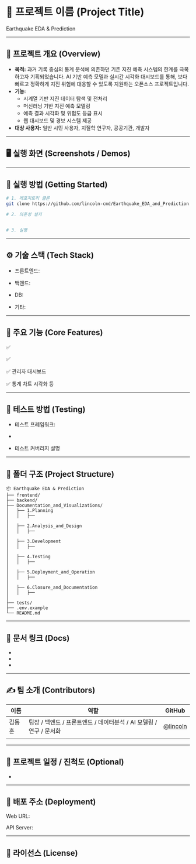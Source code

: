 # 📌 프로젝트 이름 (Project Title)

Earthquake EDA & Prediction

---

## 📁 프로젝트 개요 (Overview)
- **목적:** 과거 기록 중심의 통계 분석에 의존하던 기존 지진 예측 시스템의 한계를 극복하고자 기획되었습니다. AI 기반 예측 모델과 실시간 시각화 대시보드를 통해, 보다 빠르고 정확하게 지진 위험에 대응할 수 있도록 지원하는 오픈소스 프로젝트입니다.
- **기능:**
  - 시계열 기반 지진 데이터 탐색 및 전처리
  - 머신러닝 기반 지진 예측 모델링
  - 예측 결과 시각화 및 위험도 등급 표시
  - 웹 대시보드 및 경보 시스템 제공
- **대상 사용자:** 일반 시민 사용자, 지질학 연구자, 공공기관, 개발자

---

## 🖥️ 실행 화면 (Screenshots / Demos)
>   
> 

---

## 🚀 실행 방법 (Getting Started)
```bash
# 1. 레포지토리 클론
git clone https://github.com/lincoln-cmd/Earthquake_EDA_and_Prediction.git

# 2. 의존성 설치


# 3. 실행
```

---

## ⚙️ 기술 스택 (Tech Stack)
- 프론트엔드: 

- 백엔드: 

- DB: 

- 기타:

---

## 🧩 주요 기능 (Core Features)
✅ 

✅ 

✅ 관리자 대시보드

✅ 통계 차트 시각화 등

---

## 🧪 테스트 방법 (Testing)
- 테스트 프레임워크: 

- 

- 테스트 커버리지 설명

---

## 📂 폴더 구조 (Project Structure)
```
📦 Earthquake EDA & Prediction
├── frontend/
├── backend/
├── Documentation_and_Visualizations/
│   ├── 1.Planning
│   │   ├──
│
│   ├── 2.Analysis_and_Design
│   │   ├──
│
│   ├── 3.Development
│   │   ├──
│
│   ├── 4.Testing
│   │   ├──
│
│   ├── 5.Deployment_and_Operation
│   │   ├──
│
│   ├── 6.Closure_and_Documentation
│   │   ├──
│
├── tests/
├── .env.example
└── README.md
```

---

## 📝 문서 링크 (Docs)
- 

- 

- 

---

## ✍️ 팀 소개 (Contributors)

| 이름  | 역할       | GitHub                                 |
| --- | -------- | -------------------------------------- |
| 김동훈 | 팀장 / 백엔드 / 프론트엔드 / 데이터분석 / AI 모델링 / 연구 / 문서화 | [@lincoln](https://github.com/lincoln-cmd)       |
|  |     |  |

---

## 📌 프로젝트 일정 / 진척도 (Optional)
- 

---

## 🏁 배포 주소 (Deployment)
Web URL: 

API Server: 

---

## 📄 라이선스 (License)
